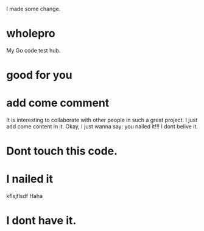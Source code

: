 I made some change.
# wholepro
My Go code test hub.
# good for you
# add come comment
It is interesting to collaborate with other people in such a great project.
I just add come content in it.
Okay, I just wanna say: you nailed it!!!
I dont belive it.
# Dont touch this code.
# I nailed it
kflsjflsdf
Haha
# I dont have it.
